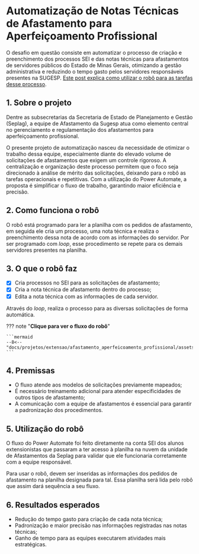 # Automatização de Notas Técnicas de Afastamento para Aperfeiçoamento Profissional

O desafio em questão consiste em automatizar o processo de criação e preenchimento dos processos SEI e das notas técnicas para afastamentos de servidores públicos do Estado de Minas Gerais, otimizando a gestão administrativa e reduzindo o tempo gasto pelos servidores responsáveis presentes na SUGESP. [Este post explica como utilizar o robô para as tarefas desse processo](../../../robos/afastamento_aperfeicoamento_profissional/index.md).  


## 1. Sobre o projeto

Dentre as subsecretarias da Secretaria de Estado de Planejamento e Gestão (Seplag), a equipe de Afastamento da Sugesp atua como elemento central no gerenciamento e regulamentação dos afastamentos para aperfeiçoamento profissional. 

O presente projeto de automatização nasceu da necessidade de otimizar o trabalho dessa equipe, especialmente diante do elevado volume de solicitações de afastamentos que exigem um controle rigoroso. A centralização e organização deste processo permitem que o foco seja direcionado à análise de mérito das solicitações, deixando para o robô as tarefas operacionais e repetitivas. Com a utilização do Power Automate, a proposta é simplificar o fluxo de trabalho, garantindo maior eficiência e precisão.

## 2. Como funciona o robô

O robô está programado para ler a planilha com os pedidos de afastamento, em seguida ele cria um processo, uma nota técnica e realiza o preenchimento dessa nota de acordo com as informações do servidor. Por ser programado com *loop*, esse procedimento se repete para os demais servidores presentes na planilha.

## 3. O que o robô faz

- [x] Cria processos no SEI para as solicitações de afastamento;
- [x] Cria a nota técnica de afastamento dentro do processo;
- [x] Edita a nota técnica com as informações de cada servidor.

Através do *loop*, realiza o processo para as diversas solicitações de forma automática.

??? note "**Clique para ver o fluxo do robô**"

    ```mermaid
    --8<-- "docs/projetos/extensao/afastamento_aperfeicoamento_profissional/assets/fluxo_afastamento_aperfeicoamento.md"
    ```

## 4. Premissas

- O fluxo atende aos modelos de solicitações previamente mapeados;
- É necessário treinamento adicional para atender especificidades de outros tipos de afastamento;
- A comunicação com a equipe de afastamentos é essencial para garantir a padronização dos procedimentos.

## 5. Utilização do robô

O fluxo do Power Automate foi feito diretamente na conta SEI dos alunos extensionistas que passaram a ter acesso à planilha na nuvem da unidade de Afastamentos da Seplag para validar que ele funcionaria corretamente com a equipe responsável.

Para usar o robô, devem ser inseridas as informações dos pedidos de afastamento na planilha designada para tal. Essa planilha será lida pelo robô que assim dará sequência a seu fluxo.

## 6. Resultados esperados

- Redução do tempo gasto para criação de cada nota técnica;
- Padronização e maior precisão nas informações registradas nas notas técnicas;
- Ganho de tempo para as equipes executarem atividades mais estratégicas.


